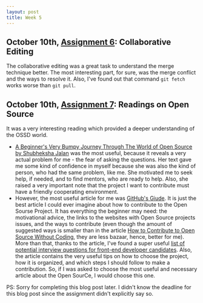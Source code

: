 ```yaml
---
layout: post
title: Week 5
---
```



## October 10th, [Assignment 6](http://www.compsci.hunter.cuny.edu/~sweiss/course_materials/cs_ossd/assignments/assignment_06_team_project.pdf):  Collaborative Editing
The collaborative editing was a great task to understand the merge technique better. The most interesting part, for sure, was the merge conflict and the ways to resolve it. Also, I've found out that command `git fetch` works worse than `git pull`.

## October 10th, [Assignment 7](http://www.compsci.hunter.cuny.edu/~sweiss/course_materials/cs_ossd/assignments/assignment_07_readings.pdf):  Readings on Open Source
It was a very interesting reading which provided a deeper understanding of the OSSD world. 
* [A Beginner's Very Bumpy Journey Through The World of Open Source by Shubheksha Jalan](https://medium.freecodecamp.org/a-beginners-very-bumpy-journey-through-the-world-of-open-source-4d108d540b39) was the most useful, because it reveals a very actual problem for me - the fear of asking the questions. Her text gave me some kind of confidence in myself because she was also the kind of person, who  had the same problem, like me. She motivated me to seek help, if needed, and to find mentors, who are ready to help. Also, she raised a very important note that the project I want to contribute must have a friendly cooperating environment.
* However, the most useful article for me was [GitHub's Giude](https://opensource.guide/how-to-contribute/). It is just the best article I could ever imagine about how to contribute to the Open Sourse Project. It has everything the beginner may need: the motivational advice, the links to the websites with Open Source projects issues, and the ways to contribute (even though the amount of suggested ways is smaller than in the article [How to Contribute to Open Source Without Coding](https://icontribute.wordpress.com/how-to-contribute-to-open-source-without-coding/), they are less bazaar, hence, better for me). More than that, thanks to the article, I've found a super useful [list of potential interview questions for front-end developer candidates](https://github.com/h5bp/Front-end-Developer-Interview-Questions). Also, the article contains the very useful tips on how to choose the project, how it is organized, and which steps I should follow to make a contribution.
So, if I was asked to choose the most useful and necessary article about the Open SourCe, I would choose this one.

PS: Sorry for completing this blog post later. I didn't know the deadline for this blog post since the assignment didn't explicitly say so.

